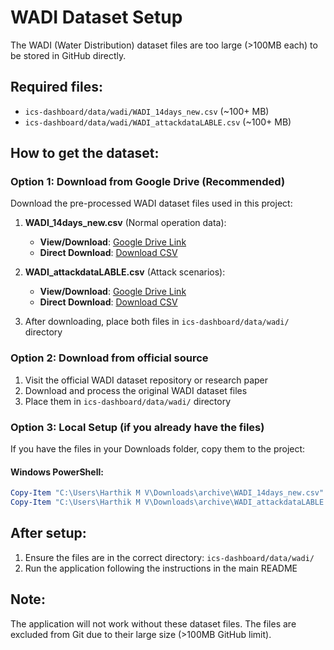 # WADI Dataset Setup

The WADI (Water Distribution) dataset files are too large (>100MB each) to be stored in GitHub directly. 

## Required files:
- `ics-dashboard/data/wadi/WADI_14days_new.csv` (~100+ MB)
- `ics-dashboard/data/wadi/WADI_attackdataLABLE.csv` (~100+ MB)

## How to get the dataset:

### Option 1: Download from Google Drive (Recommended)
Download the pre-processed WADI dataset files used in this project:

1. **WADI_14days_new.csv** (Normal operation data): 
   - **View/Download**: [Google Drive Link](https://drive.google.com/file/d/1_wlwEdLzTuR4z3pmPGsxwSHpZK49pypz/view?usp=drive_link)
   - **Direct Download**: [Download CSV](https://drive.google.com/uc?export=download&id=1_wlwEdLzTuR4z3pmPGsxwSHpZK49pypz)

2. **WADI_attackdataLABLE.csv** (Attack scenarios): 
   - **View/Download**: [Google Drive Link](https://drive.google.com/file/d/1RxUFaiG_kJbie_UT-TZkoZkPFo0jNRu9/view?usp=drive_link)
   - **Direct Download**: [Download CSV](https://drive.google.com/uc?export=download&id=1RxUFaiG_kJbie_UT-TZkoZkPFo0jNRu9)

3. After downloading, place both files in `ics-dashboard/data/wadi/` directory

### Option 2: Download from official source
1. Visit the official WADI dataset repository or research paper
2. Download and process the original WADI dataset files
3. Place them in `ics-dashboard/data/wadi/` directory

### Option 3: Local Setup (if you already have the files)
If you have the files in your Downloads folder, copy them to the project:

#### Windows PowerShell:
```powershell
Copy-Item "C:\Users\Harthik M V\Downloads\archive\WADI_14days_new.csv" "ics-dashboard\data\wadi\"
Copy-Item "C:\Users\Harthik M V\Downloads\archive\WADI_attackdataLABLE.csv" "ics-dashboard\data\wadi\"
```

## After setup:
1. Ensure the files are in the correct directory: `ics-dashboard/data/wadi/`
2. Run the application following the instructions in the main README

## Note:
The application will not work without these dataset files. The files are excluded from Git due to their large size (>100MB GitHub limit). 